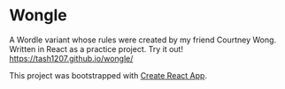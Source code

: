 # Wongle

A Wordle variant whose rules were created by my friend Courtney Wong. Written in React as a practice project. Try it out! https://tash1207.github.io/wongle/

This project was bootstrapped with [Create React App](https://github.com/facebook/create-react-app).

